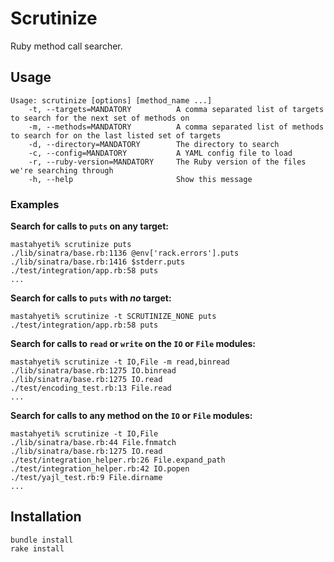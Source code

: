 # Scrutinize

Ruby method call searcher.

## Usage

```
Usage: scrutinize [options] [method_name ...]
    -t, --targets=MANDATORY          A comma separated list of targets to search for the next set of methods on
    -m, --methods=MANDATORY          A comma separated list of methods to search for on the last listed set of targets
    -d, --directory=MANDATORY        The directory to search
    -c, --config=MANDATORY           A YAML config file to load
    -r, --ruby-version=MANDATORY     The Ruby version of the files we're searching through
    -h, --help                       Show this message
```

### Examples

**Search for calls to `puts` on any target:**

```
mastahyeti% scrutinize puts
./lib/sinatra/base.rb:1136 @env['rack.errors'].puts
./lib/sinatra/base.rb:1416 $stderr.puts
./test/integration/app.rb:58 puts
...
```

**Search for calls to `puts` with *no* target:**

```
mastahyeti% scrutinize -t SCRUTINIZE_NONE puts
./test/integration/app.rb:58 puts
```

**Search for calls to `read` or `write` on the `IO` or `File` modules:**

```
mastahyeti% scrutinize -t IO,File -m read,binread
./lib/sinatra/base.rb:1275 IO.binread
./lib/sinatra/base.rb:1275 IO.read
./test/encoding_test.rb:13 File.read
...
```

**Search for calls to any method on the `IO` or `File` modules:**

```
mastahyeti% scrutinize -t IO,File
./lib/sinatra/base.rb:44 File.fnmatch
./lib/sinatra/base.rb:1275 IO.read
./test/integration_helper.rb:26 File.expand_path
./test/integration_helper.rb:42 IO.popen
./test/yajl_test.rb:9 File.dirname
...
```

## Installation

```
bundle install
rake install
```
